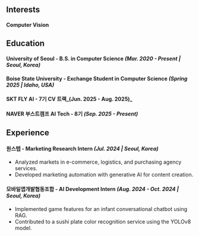 ## Interests
#### Computer Vision

## Education
#### University of Seoul - B.S. in Computer Science _(Mar. 2020 - Present | Seoul, Korea)_ 
#### Boise State University - Exchange Student in Computer Science _(Spring 2025 | Idaho, USA)_
#### SKT FLY AI - 7기 CV 트랙_(Jun. 2025 - Aug. 2025)_
#### NAVER 부스트캠프 AI Tech - 8기 _(Sep. 2025 - Present)_

## Experience
#### 원스텝 - Marketing Research Intern _(Jul. 2024 | Seoul, Korea)_
-	Analyzed markets in e-commerce, logistics, and purchasing agency services.
-	Developed marketing automation with generative AI for content creation.
#### 모바일앱개발협동조합 - AI Development Intern _(Aug. 2024 - Oct. 2024 | Seoul, Korea)_
-	Implemented game features for an infant conversational chatbot using RAG.
-	Contributed to a sushi plate color recognition service using the YOLOv8 model.
